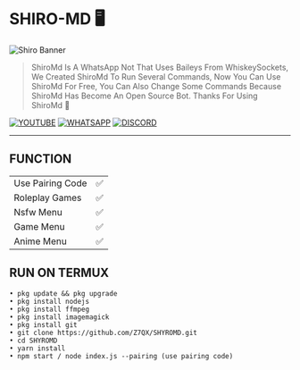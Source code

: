 # SHIRO-MD 🖥

![Shiro Banner](https://cdn.idntimes.com/content-images/duniaku/post/20220311/shiro-no-game-no-life-9695aed1e577440129040a83b76ab973.jpg)

> ShiroMd Is A WhatsApp Not That Uses Baileys From WhiskeySockets, We Created ShiroMd To Run Several Commands, Now You Can Use ShiroMd For Free, You Can Also Change Some Commands Because ShiroMd Has Become An Open Source Bot. Thanks For Using ShiroMd 🥳

[![YOUTUBE](https://img.shields.io/badge/YouTube-Page-red?style=flat&logo=YouTube&logoColor=red)](https://youtube.com/@IdlysGtps?si=7Fk0r4NUHwlZP-Rv)
[![WHATSAPP](https://img.shields.io/badge/WhatsApp-Group-green?style=flat&logo=WhatsApp&logoColor=green)](https://chat.whatsapp.com/HVEJWTnWaR825pK2GgSqux)
[![DISCORD](https://img.shields.io/badge/Discord-Page-darkblue)](https://discord.com/invite/XTQYDH9J)


----

## FUNCTION

|                             |     |
|-----------------------------|-----|
|Use Pairing Code             | ✅  |
|Roleplay Games               | ✅  |
|Nsfw Menu                    | ✅  |
|Game Menu                    | ✅  |
|Anime Menu                   | ✅  |

## RUN ON TERMUX

```
• pkg update && pkg upgrade
• pkg install nodejs
• pkg install ffmpeg
• pkg install imagemagick
• pkg install git
• git clone https://github.com/Z7QX/SHYROMD.git
• cd SHYROMD
• yarn install
• npm start / node index.js --pairing (use pairing code)
